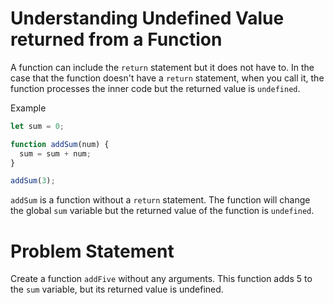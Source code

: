 # Understanding Undefined Value returned from a Function
A function can include the ```return``` statement but it does not have to. In the case that the function doesn't have a ```return``` statement, when you call it, the function processes the inner code but the returned value is ```undefined```.

Example
```javascript
let sum = 0;

function addSum(num) {
  sum = sum + num;
}

addSum(3);
```
```addSum``` is a function without a ```return``` statement. The function will change the global ```sum``` variable but the returned value of the function is ```undefined```.

# Problem Statement
Create a function ```addFive``` without any arguments. This function adds 5 to the ```sum``` variable, but its returned value is undefined.
